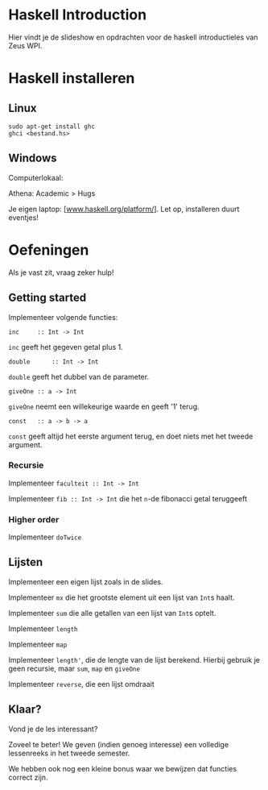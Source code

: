 Haskell Introduction
====================

Hier vindt je de slideshow en opdrachten voor de haskell introductieles van Zeus WPI.

Haskell installeren
===================

Linux
-----

    sudo apt-get install ghc
    ghci <bestand.hs>

Windows
-------

Computerlokaal:

Athena: Academic > Hugs

Je eigen laptop: [www.haskell.org/platform/]. Let op, installeren duurt eventjes!

Oefeningen
==========

Als je vast zit, vraag zeker hulp!

Getting started
---------------

Implementeer volgende functies:

    inc		:: Int -> Int

````inc```` geeft het gegeven getal plus 1.


    double		:: Int -> Int

````double```` geeft het dubbel van de parameter.

    giveOne	:: a -> Int

````giveOne```` neemt een willekeurige waarde en geeft '1' terug.

    const	:: a -> b -> a

````const```` geeft altijd het eerste argument terug, en doet niets met het tweede argument.


### Recursie

Implementeer ````faculteit :: Int -> Int````

Implementeer ````fib :: Int -> Int```` die het ````n````-de fibonacci getal teruggeeft

### Higher order

Implementeer ````doTwice````

Lijsten
-------

Implementeer een eigen lijst zoals in de slides.

Implementeer ````mx```` die het grootste element uit een lijst van ````Int````s haalt.

Implementeer ````sum```` die alle getallen van een lijst van ````Int````s optelt.

Implementeer ````length````

Implementeer ````map````

Implementeer ````length'````, die de lengte van de lijst berekend. Hierbij gebruik je geen recursie, maar ````sum````, ````map```` en ````giveOne````

Implementeer ````reverse````, die een lijst omdraait

Klaar?
------

Vond je de les interessant?

Zoveel te beter! We geven (indien genoeg interesse) een volledige lessenreeks in het tweede semester.

We hebben ook nog een kleine bonus waar we bewijzen dat functies correct zijn.
